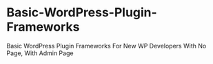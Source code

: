# Basic-WordPress-Plugin-Frameworks
Basic WordPress Plugin Frameworks For New WP Developers With No Page, With Admin Page
